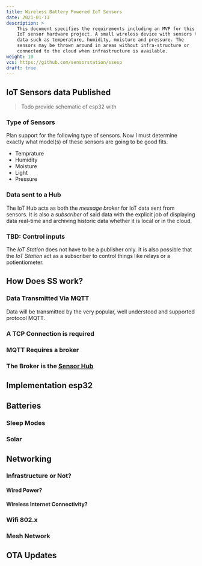 ```yaml
---
title: Wireless Battery Powered IoT Sensors
date: 2021-01-13
description: >
    This document specifies the requirements including an MVP for this
    IoT sensor hardware project. A small wireless device with sensors transmit
    data such as temperature, humidity, moisture and pressure. The
    sensors may be thrown around in areas without infra-structure or
    connected to the cloud when infrastructure is available.
weight: 10
vcs: https://github.com/sensorstation/ssesp
draft: true
---
```


## IoT Sensors data Published

> Todo provide schematic of esp32 with 

### Type of Sensors

Plan support for the following type of sensors. Now I must determine
exactly what model(s) of these sensors are going to be good fits.

- Temprature
- Humidity 
- Moisture
- Light
- Pressure 


### Data sent to a Hub

The IoT Hub acts as both the _message broker_ for IoT data sent from
sensors. It is also a _subscriber_ of said data with the explicit job
of displaying data real-time and archiving historic data whether it is
local or in the cloud.

### TBD: Control inputs 

The _IoT Station_ does not have to be a publisher only. It is also
possible that the _IoT Station_ act as a subscriber to control things
like relays or a potientiometer. 

## How Does SS work?

### Data Transmitted Via MQTT

Data will be transmitted by the very popular, well understood and
supported protocol MQTT.

### A TCP Connection is required
### MQTT Requires a broker
### The Broker is the [Sensor Hub](/sensors/sensor-hub)


## Implementation esp32

## Batteries 
### Sleep Modes
### Solar

## Networking
### Infrastructure or Not?
#### Wired Power?
#### Wireless Internet Connectivity?

### Wifi 802.x
### Mesh Network

## OTA Updates


